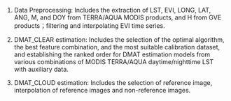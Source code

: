 1. Data Preprocessing: 
Includes the extraction of LST, EVI, LONG, LAT, ANG, M, and DOY from TERRA/AQUA MODIS products, and H from GVE products；filtering and interpolating EVI time series.

2. DMAT_CLEAR estimation:
Includes the selection of the optimal algorithm, the best feature combination, and the most suitable calibration dataset, and establishing the ranked order for DMAT estimation models from various combinations of MODIS TERRA/AQUA daytime/nighttime LST with auxiliary data.

3. DMAT_CLOUD estimation:
Includes the selection of reference image, interpolation of reference images and non-reference images.
